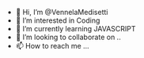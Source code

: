 - 👋 Hi, I’m @VennelaMedisetti
- 👀 I’m interested in Coding
- 🌱 I’m currently learning JAVASCRIPT
- 💞️ I’m looking to collaborate on ..
- 📫 How to reach me ...

<!---
VennelaMedisetti/VennelaMedisetti is a ✨ special ✨ repository because its `README.md` (this file) appears on your GitHub profile.
You can click the Preview link to take a look at your changes.
--->
